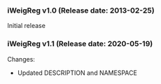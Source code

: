### iWeigReg v1.0 (Release date: 2013-02-25)

Initial release 

### iWeigReg v1.1 (Release date: 2020-05-19)

Changes:

* Updated DESCRIPTION and NAMESPACE